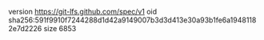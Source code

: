 version https://git-lfs.github.com/spec/v1
oid sha256:591f9910f7244288d1d42a9149007b3d3d413e30a93b1fe6a19481182e7d2226
size 6853
